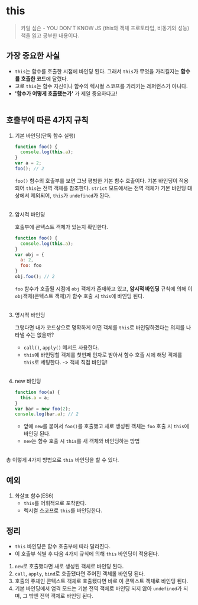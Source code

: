 # this
> 카일 심슨 - YOU DON'T KNOW JS (this와 객체 프로토타입, 비동기와 성능) 책을 읽고 공부한 내용이다.

## 가장 중요한 사실
- `this`는 함수를 호출한 시점에 바인딩 된다. 그래서 `this`가 무엇을 가리킬지는 **함수를 호출한 코드**에 달렸다.
- 고로 `this`는 함수 자신이나 함수의 렉시컬 스코프를 가리키는 레퍼런스가 아니다.
- **'함수가 어떻게 호출됐는가'** 가 제일 중요하다고!<br/><br/>


## 호출부에 따른 4가지 규칙
1. 기본 바인딩(단독 함수 실행)
    ```javascript
    function foo() {
      console.log(this.a);
    }
    var a = 2;
    foo(); // 2
    ```
    `foo()` 함수의 호출부를 보면 그냥 평범한 기본 함수 호출이다. 기본 바인딩이 적용되어 `this`는 전역 객체를 참조한다. `strict` 모드에서는 전역 객체가 기본 바인딩 대상에서 제외되어, `this`가 `undefined`가 된다.<br/><br/>

2. 암시적 바인딩

    호출부에 콘텍스트 객체가 있는지 확인한다.
    ```javascript
    function foo() {
      console.log(this.a);
    }
    var obj = {
      a: 2,
      foo: foo
    }
    obj.foo(); // 2
    ```
    `foo` 함수가 호출될 시점에 `obj` 객체가 존재하고 있고, **암시적 바인딩** 규칙에 의해 이 `obj`객체(콘텍스트 객체)가 함수 호출 시 `this`에 바인딩 된다.<br/><br/>

3. 명시적 바인딩

    그렇다면 내가 코드상으로 명확하게 어떤 객체를 `this`로 바인딩하겠다는 의지를 나타낼 수는 없을까?
    - `call()`, `apply()` 메서드 사용한다.
    - `this`에 바인딩할 객체를 첫번째 인자로 받아서 함수 호출 시에 해당 객체를 `this`로 세팅한다. -> 객체 직접 바인딩!<br/><br/>


4. new 바인딩
    ```javascript
    function foo(a) {
      this.a = a;
    }
    var bar = new foo(2);
    console.log(bar.a); // 2
    ```
    - 앞에 `new`를 붙여서 `foo()`를 호출했고 새로 생성된 객체는 `foo` 호출 시 `this`에 바인딩 된다.
    - `new`는 함수 호출 시 `this`를 새 객체와 바인딩하는 방법<br/><br/>


총 이렇게 4가지 방법으로 `this` 바인딩을 할 수 있다.

## 예외
1. 화살표 함수(ES6)
    - `this`를 어휘적으로 포착한다.
    - 렉시컬 스코프로 `this`를 바인딩한다.
      
## 정리
- `this` 바인딩은 함수 호출부에 따라 달라진다.
- 이 호출부 식별 후 다음 4가지 규칙에 의해 `this` 바인딩이 적용된다.

1. `new`로 호출했다면 새로 생성된 객체로 바인딩 된다.
2. `call`, `apply`, `bind`로 호출됐다면 주어진 객체롤 바인딩 된다.
3. 호출의 주체인 콘텍스트 객체로 호출됐다면 바로 이 콘텍스트 객체로 바인딩 된다.
4. 기본 바인딩에서 엄격 모드는 기본 전역 객체로 바인딩 되지 않아 `undefined`가 되며, 그 밖엔 전역 객체로 바인딩 된다.